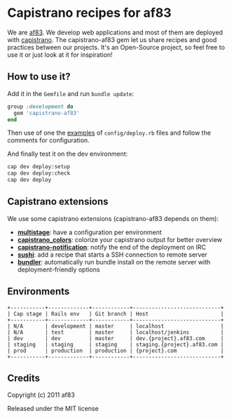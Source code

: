 Capistrano recipes for af83
===========================

We are [af83](http://dev.af83.com/). We develop web applications and most of
them are deployed with [capistrano](https://github.com/capistrano/capistrano).
The capistrano-af83 gem let us share recipes and good practices between our
projects. It's an Open-Source project, so feel free to use it or just look at
it for inspiration!


How to use it?
--------------

Add it in the `Gemfile` and run `bundle update`:

```ruby
group :development do
  gem 'capistrano-af83'  
end
```

Then use of one the
[examples](https://github.com/af83/capistrano-af83/blob/master/examples) of
`config/deploy.rb` files and follow the comments for configuration.

And finally test it on the dev environment:

```sh
cap dev deploy:setup
cap dev deploy:check
cap dev deploy
```


Capistrano extensions
---------------------

We use some capistrano extensions (capistrano-af83 depends on them):

- [**multistage**](https://github.com/TechnoGate/capistrano-exts):
  have a configuration per environment
- [**capistrano_colors**](https://github.com/stjernstrom/capistrano_colors/):
  colorize your capistrano output for better overview
- [**capistrano-notification**](https://github.com/ursm/capistrano-notification):
  notify the end of the deployment on IRC
- [**sushi**](https://github.com/presskey/sushi):
  add a recipe that starts a SSH connection to remote server
- [**bundler**](http://gembundler.com/deploying.html):
  automatically run bundle install on the remote server with deployment-friendly options


Environments
------------

    +-----------+-------------+------------+----------------------------+
    | Cap stage | Rails env   | Git branch | Host                       |
    +-----------+-------------+------------+----------------------------+
    | N/A       | development | master     | localhost                  |
    | N/A       | test        | master     | localhost/jenkins          |
    | dev       | dev         | master     | dev.{project}.af83.com     |
    | staging   | staging     | staging    | staging.{project}.af83.com |
    | prod      | production  | production | {project}.com              |
    +-----------+-------------+------------+----------------------------+


Credits
-------

Copyright (c) 2011 af83

Released under the MIT license
